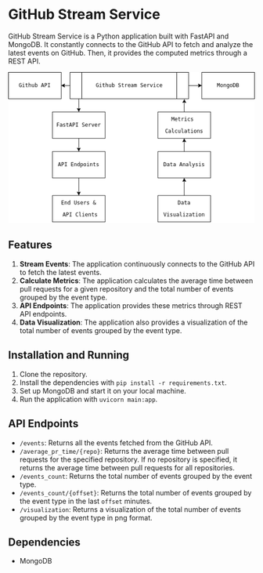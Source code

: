 # GitHub Stream Service

GitHub Stream Service is a Python application built with FastAPI and MongoDB. It constantly connects to the GitHub API to fetch and analyze the latest events on GitHub. Then, it provides the computed metrics through a REST API.

![Diagram](diagram.png)

## Features

1. **Stream Events**: The application continuously connects to the GitHub API to fetch the latest events.
2. **Calculate Metrics**: The application calculates the average time between pull requests for a given repository and the total number of events grouped by the event type.
3. **API Endpoints**: The application provides these metrics through REST API endpoints.
4. **Data Visualization**: The application also provides a visualization of the total number of events grouped by the event type.

## Installation and Running

1. Clone the repository.
2. Install the dependencies with `pip install -r requirements.txt`.
3. Set up MongoDB and start it on your local machine.
4. Run the application with `uvicorn main:app`.

## API Endpoints

- `/events`: Returns all the events fetched from the GitHub API.
- `/average_pr_time/{repo}`: Returns the average time between pull requests for the specified repository. If no repository is specified, it returns the average time between pull requests for all repositories.
- `/events_count`: Returns the total number of events grouped by the event type.
- `/events_count/{offset}`: Returns the total number of events grouped by the event type in the last `offset` minutes.
- `/visualization`: Returns a visualization of the total number of events grouped by the event type in png format.

## Dependencies

- MongoDB

